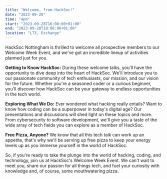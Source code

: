 ```yaml
---
title: "Welcome, from HackSoc!"
date: "2023-09-28"
time: "4pm"
start: "2023-09-28T16:00:00+01:00"
end: "2023-09-28T19:00:00+01:00"
location: "LT3, Exchange"
---
```


HackSoc Nottingham is thrilled to welcome all prospective members to our Welcome Week Event, and we've got an incredible lineup of activities planned just for you.

**Getting to Know HackSoc:** 
During these welcome talks, you'll have the opportunity to dive deep into the heart of HackSoc. We'll introduce you to our passionate community of tech enthusiasts, our mission, and our vision for the future. Whether you're a seasoned coder or a curious beginner, you'll discover how HackSoc can be your gateway to endless opportunities in the tech world.

**Exploring What We Do:** 
Ever wondered what hacking really entails? Want to know how coding can be a superpower in today's digital age? Our presentations and discussions will shed light on these topics and more. From cybersecurity to software development, we'll give you a taste of the wide array of tech fields you can explore as a member of HackSoc.

**Free Pizza, Anyone?** 
We know that all this tech talk can work up an appetite, that's why we'll be serving up free pizza to keep your energy levels up as you immerse yourself in the world of HackSoc.

So, if you're ready to take the plunge into the world of hacking, coding, and technology, join us at HackSoc's Welcome Week Event. We can't wait to meet you, share our passion for all things tech, and fuel your curiosity with knowledge and, of course, some mouthwatering pizza.
